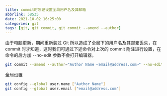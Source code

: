 ```yaml
---
title: commit时忘记设置全局用户名及其邮箱
abbrlink: 58535
date: 2021-10-02 16:25:00
categories: git
tags: [git, git commit, git commit --amend --author]
---
```


由于电脑更新，期间重新装过 Git 所以造成了全局下的用户名及其邮箱丢失，在 commit 时才知道，这时我们可通过下述命令对上次的 commit 附注进行设置，在命令的后方加 --no-edit 参数不会打开编辑器。

```bash
git commit --amend --author="Author Name <email@address.com>" --no-edit
```

全局设置

```bash
git config --global user.name ["Author Name"]
git config --global user.email ["email@address.com"]
```